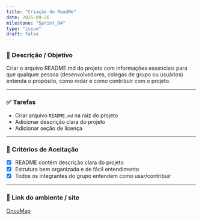 ```yaml
---
title: "Criação do ReadMe"
date: 2025-09-26
milestone: "Sprint_04"
type: "issue"
draft: false
---
```


### 📝 Descrição / Objetivo  

Criar o arquivo README.md do projeto com informações essenciais para que qualquer pessoa (desenvolvedores, colegas de grupo ou usuários) entenda o propósito, como rodar e como contribuir com o projeto.

---

### ✅ Tarefas  

- Criar arquivo `README.md` na raiz do projeto
- Adicionar descrição clara do projeto
- Adicionar seção de licença 

---

### 📌 Critérios de Aceitação  

- [x] README contém descrição clara do projeto
- [x] Estrutura bem organizada e de fácil entendimento
- [x] Todos os integrantes do grupo entendem como usar/contribuir

---

### 🔗 Link do ambiente / site  
[OncoMap](https://github.com/unb-mds/2025-2-OncoMap)


